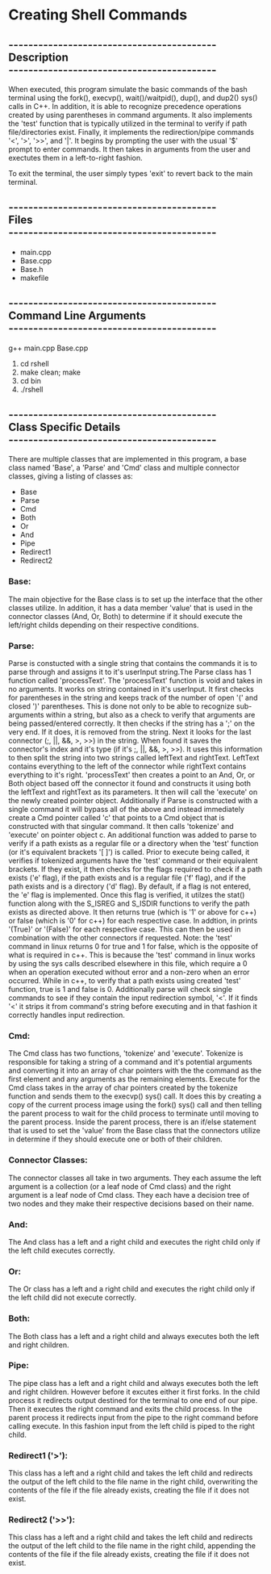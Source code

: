 <h1>
Creating Shell Commands
</h1>


<h2>
------------------------------------------<br />
Description <br />
------------------------------------------<br />
</h2>

When executed, this program simulate the basic commands of the bash terminal 
using the fork(), execvp(), wait()/waitpid(), dup(), and dup2() sys() calls in 
C++. In addition, it is able to recognize precedence operations created by using
parentheses in command arguments. It also implements the 'test' function that
is typically utilized in the terminal to verify if path file/directories exist.
Finally, it implements the redirection/pipe commands '<', '>', '>>', and '|'.
It begins by prompting the user with the usual '$' prompt to enter commands. 
It then takes in arguments from the user and exectutes them in a left-to-right 
fashion.

To exit the terminal, the user simply types 'exit' to revert back to the main
terminal.
    


<h2>
------------------------------------------<br />
Files<br />
------------------------------------------<br />
</h2>

<ul>
<li>main.cpp</li>
<li>Base.cpp</li>
<li>Base.h</li>
<li>makefile</li>
</ul>

<h2>
------------------------------------------<br />
Command Line Arguments <br />
------------------------------------------<br />
</h2>

g++ main.cpp Base.cpp
<ol>
<li>cd rshell</li>
<li>make clean; make</li>
<li>cd bin</li>
<li>./rshell</li>
</ol>


<h2>
------------------------------------------<br />
Class Specific Details <br />
------------------------------------------<br />
</h2>

There are multiple classes that are implemented in this program, a base class 
named 'Base', a 'Parse' and 'Cmd' class and multiple connector classes, giving 
a listing of classes as: 
<ul>
<li>Base</li>
<li>Parse</li>
<li>Cmd</li>
<li>Both</li>
<li>Or</li>
<li>And</li>
<li>Pipe</li>
<li>Redirect1</li>
<li>Redirect2</li>
</ul>

<h3>Base:</h3>
The main objective for the Base class is to set up the interface that the 
other classes utilize. In addition, it has a data member 'value' that is
used in the connector classes (And, Or, Both) to determine if it should
execute the left/right childs depending on their respective conditions.

<h3>Parse:</h3>
Parse is constucted with a single string that contains the commands it 
is to parse through and assigns it to it's userInput string.The Parse class
has 1 function called 'processText'.  The 'processText' function is void
and takes in no arguments.  It works on string contained in it's userInput.
It first checks for parentheses in the string and keeps track of the number of 
open '(' and closed ')' parentheses. This is done not only to be able to
recognize sub-arguments within a string, but also as a check to verify that
arguments are being passed/entered correctly. It then checks if the string has 
a ';' on the very end.  If it does, it is removed from the string.  Next it 
looks for the last connector (;, ||, &&, >, >>) in the string.  When found it saves 
the connector's index and it's type (if it's ;, ||, &&, >, >>).  It uses this 
information to then split the string into two strings called leftText and 
rightText. LeftText contains everything to the left of the connector while 
rightText contains everything to it's right. 'processText' then creates a point 
to an And, Or, or Both object based off the connector it found and constructs 
it using both the leftText and rightText as its parameters. It then will call 
the 'execute' on the newly created pointer object. Additionally if Parse is 
constructed with a single command it will bypass all of the above and instead 
immediately create a Cmd pointer called 'c' that points to a Cmd object that
is constructed with that singular command.  It then calls 'tokenize' and
'execute' on pointer object c. An additional function was added to parse to
verify if a path exists as a regular file or a directory when the 'test' 
function (or it's equivalent brackets '[ ]') is called. Prior to execute being
called, it verifies if tokenized arguments have the 'test' command or their
equivalent brackets. If they exist, it then checks for the flags required to
check if a path exists ('e' flag), if the path exists and is a regular file
('f' flag), and if the path exists and is a directory ('d' flag). By default, 
if a flag is not entered, the 'e' flag is implemented. Once this flag is 
verified, it utilzes the stat() function along with the S_ISREG and S_ISDIR
functions to verify the path exists as directed above. It then returns true 
(which is '1' or above for c++) or false (which is '0' for c++) for each 
respective case. In addtion, in prints '(True)' or '(False)' for each 
respective case. This can then be used in combination with the other connectors 
if requested. Note: the 'test' command in linux returns 0 for true and 1 for
false, which is the opposite of what is required in c++. This is because the
'test' command in linux works by using the sys calls described elsewhere in 
this file, which require a 0 when an operation executed without error and a 
non-zero when an error occurred. While in c++, to verify that a path exists
using created 'test' function, true is 1 and false is 0.  Additionally parse 
will check single commands to see if they contain the input redirection symbol,
'<'.  If it finds '<' it strips it from command's string before executing and 
in that fashion it correctly handles input redirection.

<h3>Cmd:</h3>
The Cmd class has two functions, 'tokenize' and 'execute'. Tokenize is
responsible for taking a string of a command and it's potential arguments
and converting it into an array of char pointers with the the command as 
the first element and any arguments as the remaining elements. Execute for
the Cmd class takes in the array of char pointers created by the tokenize
function and sends them to the execvp() sys() call. It does this by 
creating a copy of the current process image using the fork() sys() call
and then telling the parent process to wait for the child process to
terminate until moving to the parent process. Inside the parent process, 
there is an if/else statement that is used to set the 'value' from the 
Base class that the connectors utilize in determine if they should 
execute one or both of their children.

<h3>Connector Classes:</h3>
The connector classes all take in two arguments. They each assume the left
argument is a collection (or a leaf node of Cmd class) and the right 
argument is a leaf node of Cmd class. They each have a decision tree of
two nodes and they make their respective decisions based on their name.

<h3>And:</h3>
The And class has a left and a right child and executes the right child 
only if the left child executes correctly.

<h3>Or:</h3>
The Or class has a left and a right child and executes the right child 
only if the left child did not execute correctly.

<h3>Both:</h3>
The Both class has a left and a right child and always executes both the 
left and right children.

<h3>Pipe:</h3>
The pipe class has a left and a right child and always executes both the
left and right children.  However before it excutes either it first forks.
In the child process it redirects output destined for the terminal to one end
of our pipe.  Then it executes the right command and exits the child process.
In the parent process it redirects input from the pipe to the right command
before calling execute.  In this fashion input from the left child is piped
to the right child.

<h3>Redirect1 ('>'):</h3>
This class has a left and a right child and takes the left child and redirects
the output of the left child to the file name in the right child, overwriting
the contents of the file if the file already exists, creating the file if it
does not exist.

<h3>Redirect2 ('>>'):</h3>
This class has a left and a right child and takes the left child and redirects
the output of the left child to the file name in the right child, appending
the contents of the file if the file already exists, creating the file if it
does not exist.



